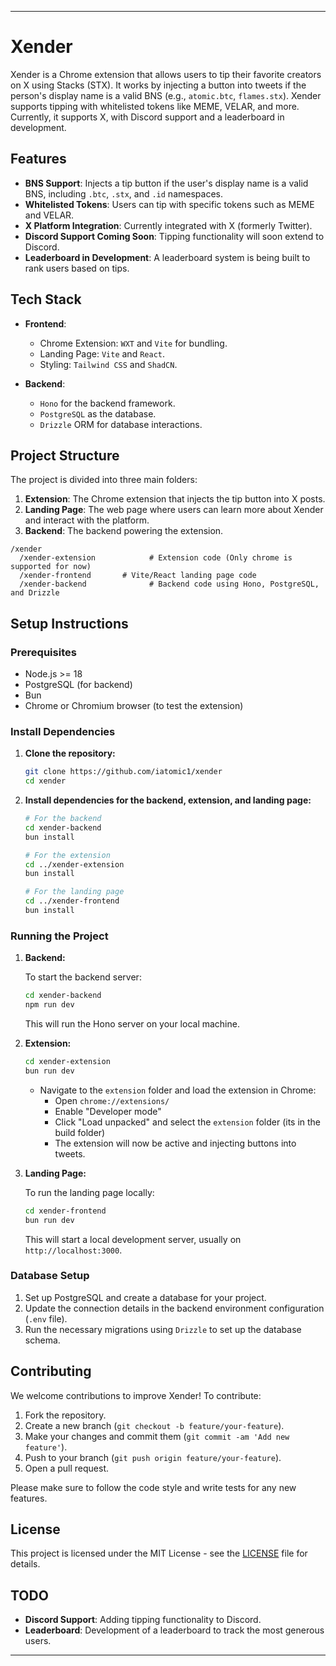 
---

# Xender

Xender is a Chrome extension that allows users to tip their favorite creators on X using Stacks (STX). It works by injecting a button into tweets if the person's display name is a valid BNS (e.g., `atomic.btc`, `flames.stx`). Xender supports tipping with whitelisted tokens like MEME, VELAR, and more. Currently, it supports X, with Discord support and a leaderboard in development.

## Features

- **BNS Support**: Injects a tip button if the user's display name is a valid BNS, including `.btc`, `.stx`, and `.id` namespaces.
- **Whitelisted Tokens**: Users can tip with specific tokens such as MEME and VELAR.
- **X Platform Integration**: Currently integrated with X (formerly Twitter).
- **Discord Support Coming Soon**: Tipping functionality will soon extend to Discord.
- **Leaderboard in Development**: A leaderboard system is being built to rank users based on tips.

## Tech Stack

- **Frontend**: 
  - Chrome Extension: `WXT` and `Vite` for bundling.
  - Landing Page: `Vite` and `React`.
  - Styling: `Tailwind CSS` and `ShadCN`.

- **Backend**: 
  - `Hono` for the backend framework.
  - `PostgreSQL` as the database.
  - `Drizzle` ORM for database interactions.

## Project Structure

The project is divided into three main folders:

1. **Extension**: The Chrome extension that injects the tip button into X posts.
2. **Landing Page**: The web page where users can learn more about Xender and interact with the platform.
3. **Backend**: The backend powering the extension.

```
/xender
  /xender-extension            # Extension code (Only chrome is supported for now)
  /xender-frontend       # Vite/React landing page code
  /xender-backend              # Backend code using Hono, PostgreSQL, and Drizzle
```

## Setup Instructions

### Prerequisites

- Node.js >= 18
- PostgreSQL (for backend)
- Bun
- Chrome or Chromium browser (to test the extension)

### Install Dependencies

1. **Clone the repository:**

   ```bash
   git clone https://github.com/iatomic1/xender
   cd xender
   ```

2. **Install dependencies for the backend, extension, and landing page:**

   ```bash
   # For the backend
   cd xender-backend
   bun install

   # For the extension
   cd ../xender-extension
   bun install

   # For the landing page
   cd ../xender-frontend
   bun install
   ```

### Running the Project

1. **Backend:**

   To start the backend server:

   ```bash
   cd xender-backend
   npm run dev
   ```

   This will run the Hono server on your local machine.

2. **Extension:**
   ```bash
   cd xender-extension
   bun run dev
   ```
   - Navigate to the `extension` folder and load the extension in Chrome:
     - Open `chrome://extensions/`
     - Enable "Developer mode"
     - Click "Load unpacked" and select the `extension` folder (its in the build folder)
     - The extension will now be active and injecting buttons into tweets.

3. **Landing Page:**

   To run the landing page locally:

   ```bash
   cd xender-frontend
   bun run dev
   ```

   This will start a local development server, usually on `http://localhost:3000`.

### Database Setup

1. Set up PostgreSQL and create a database for your project.
2. Update the connection details in the backend environment configuration (`.env` file).
3. Run the necessary migrations using `Drizzle` to set up the database schema.

## Contributing

We welcome contributions to improve Xender! To contribute:

1. Fork the repository.
2. Create a new branch (`git checkout -b feature/your-feature`).
3. Make your changes and commit them (`git commit -am 'Add new feature'`).
4. Push to your branch (`git push origin feature/your-feature`).
5. Open a pull request.

Please make sure to follow the code style and write tests for any new features.

## License

This project is licensed under the MIT License - see the [LICENSE](LICENSE) file for details.

## TODO

- **Discord Support**: Adding tipping functionality to Discord.
- **Leaderboard**: Development of a leaderboard to track the most generous users.

---
